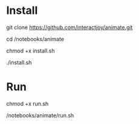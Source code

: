 # Install

git clone https://github.com/interactjoy/animate.git

cd /notebooks/animate

chmod +x install.sh

./install.sh

# Run

chmod +x run.sh

/notebooks/animate/run.sh

